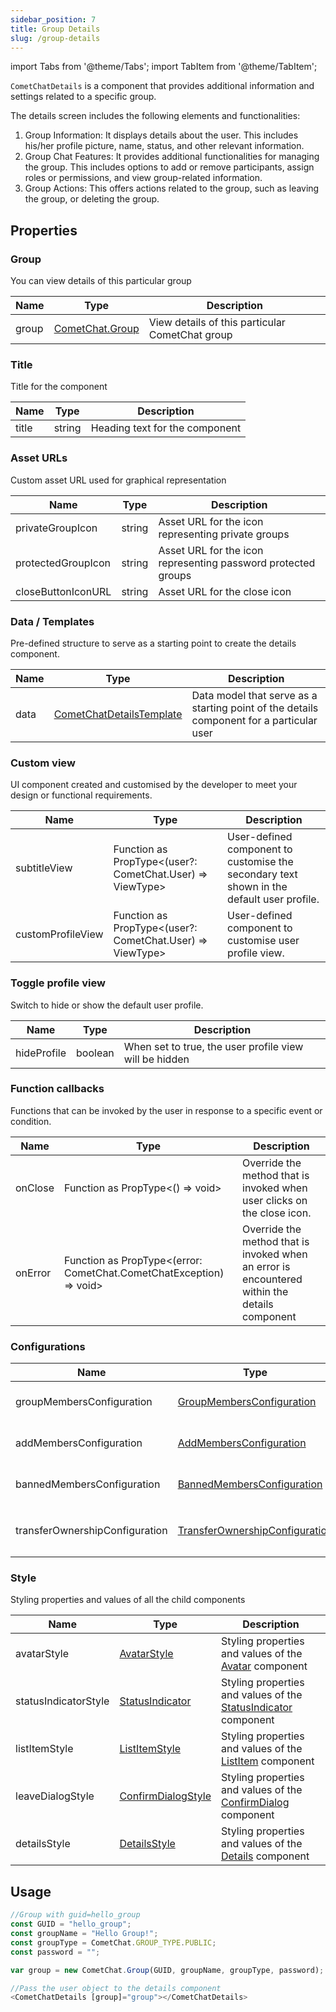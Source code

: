 ```yaml
---
sidebar_position: 7
title: Group Details
slug: /group-details
---
```


import Tabs from '@theme/Tabs';
import TabItem from '@theme/TabItem';

`CometChatDetails` is a component that provides additional information and settings related to a specific group.

The details screen includes the following elements and functionalities:

1. Group Information: It displays details about the user. This includes his/her profile picture, name, status, and other relevant information.
2. Group Chat Features: It provides additional functionalities for managing the group. This includes options to add or remove participants, assign roles or permissions, and view group-related information.
3. Group Actions: This offers actions related to the group, such as leaving the group, or deleting the group.

## Properties

### Group

You can view details of this particular group

| Name  | Type                                                                              | Description                                     |
| ----- | --------------------------------------------------------------------------------- | ----------------------------------------------- |
| group | [CometChat.Group](/sdk/javascript/create-group#group-class) | View details of this particular CometChat group |

### Title

Title for the component

| Name  | Type   | Description                    |
| ----- | ------ | ------------------------------ |
| title | string | Heading text for the component |

### Asset URLs

Custom asset URL used for graphical representation

| Name               | Type   | Description                                                   |
| ------------------ | ------ | ------------------------------------------------------------- |
| privateGroupIcon   | string | Asset URL for the icon representing private groups            |
| protectedGroupIcon | string | Asset URL for the icon representing password protected groups |
| closeButtonIconURL | string | Asset URL for the close icon                                  |

### Data / Templates

Pre-defined structure to serve as a starting point to create the details component.

| Name | Type                                                    | Description                                                                              |
| ---- | ------------------------------------------------------- | ---------------------------------------------------------------------------------------- |
| data | [CometChatDetailsTemplate](/web-shared/detailstemplate) | Data model that serve as a starting point of the details component for a particular user |

### Custom view

UI component created and customised by the developer to meet your design or functional requirements.

| Name              | Type                                                      | Description                                                                               |
| ----------------- | --------------------------------------------------------- | ----------------------------------------------------------------------------------------- |
| subtitleView      | Function as PropType\<(user?: CometChat.User) => ViewType> | User-defined component to customise the secondary text shown in the default user profile. |
| customProfileView | Function as PropType\<(user?: CometChat.User) => ViewType> | User-defined component to customise user profile view.                                    |

### Toggle profile view

Switch to hide or show the default user profile.

| Name        | Type    | Description                                            |
| ----------- | ------- | ------------------------------------------------------ |
| hideProfile | boolean | When set to true, the user profile view will be hidden |

### Function callbacks

Functions that can be invoked by the user in response to a specific event or condition.

| Name    | Type                                                                | Description                                                                                   |
| ------- | ------------------------------------------------------------------- | --------------------------------------------------------------------------------------------- |
| onClose | Function as PropType\<() => void>                                    | Override the method that is invoked when user clicks on the close icon.                       |
| onError | Function as PropType\<(error: CometChat.CometChatException) => void> | Override the method that is invoked when an error is encountered within the details component |

### Configurations

| Name                           | Type                                                                           | Description                                                           |
| ------------------------------ | ------------------------------------------------------------------------------ | --------------------------------------------------------------------- |
| groupMembersConfiguration      | [GroupMembersConfiguration](/web-shared/group-members-configuration)           | Configurable properties of the `CometChatGroupMembers` component      |
| addMembersConfiguration        | [AddMembersConfiguration](/web-shared/add-members-configuration)               | Configurable properties of the `CometChatAddMembers` component        |
| bannedMembersConfiguration     | [BannedMembersConfiguration](/web-shared/banned-members-configuration)         | Configurable properties of the `CometChatBannedMembers` component     |
| transferOwnershipConfiguration | [TransferOwnershipConfiguration](/web-shared/transfer-ownership-configuration) | Configurable properties of the `CometChatTransferOwnership` component |

### Style

Styling properties and values of all the child components

| Name                 | Type                                                     | Description                                                                                      |
| -------------------- | -------------------------------------------------------- | ------------------------------------------------------------------------------------------------ |
| avatarStyle          | [AvatarStyle](/web-elements/avatar#avatar-style)         | Styling properties and values of the [Avatar](/web-elements/avatar) component                    |
| statusIndicatorStyle | [StatusIndicator](/web-elements/status-indicator)        | Styling properties and values of the [StatusIndicator](/web-elements/status-indicator) component |
| listItemStyle        | [ListItemStyle](/web-elements/list-item#listitemstyle) | Styling properties and values of the [ListItem](/web-elements/list-item) component               |
| leaveDialogStyle     | [ConfirmDialogStyle](/web-elements/confirm-dialog#confirmdialogstyle) | Styling properties and values of the [ConfirmDialog](/web-elements/confirm-dialog) component     |
| detailsStyle         | [DetailsStyle](/web-shared/detailsstyle)                 | Styling properties and values of the [Details](./group-details) component                        |

## Usage

<Tabs>
<TabItem value="js" label="Vue">

```typescript
//Group with guid=hello_group
const GUID = "hello_group";
const groupName = "Hello Group!";
const groupType = CometChat.GROUP_TYPE.PUBLIC;
const password = "";

var group = new CometChat.Group(GUID, groupName, groupType, password);

//Pass the user object to the details component
<CometChatDetails [group]="group"></CometChatDetails>
```

</TabItem>

</Tabs>
